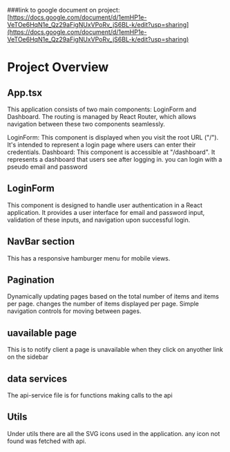 ###link to google document on project:[https://docs.google.com/document/d/1emHP1e-VeTOe6HqN1e_Qz29aFigNUxVPoRv_jS6BL-k/edit?usp=sharing](https://docs.google.com/document/d/1emHP1e-VeTOe6HqN1e_Qz29aFigNUxVPoRv_jS6BL-k/edit?usp=sharing)

# Project Overview
## App.tsx
This application consists of two main components: LoginForm and Dashboard. The routing is managed by React Router, which allows navigation between these two components seamlessly.

LoginForm: This component is displayed when you visit the root URL ("/"). It's intended to represent a login page where users can enter their credentials.
Dashboard: This component is accessible at "/dashboard". It represents a dashboard that users see after logging in.
you can login with a pseudo email and password

## LoginForm
This component is designed to handle user authentication in a React application. It provides a user interface for email and password input, validation of these inputs, and navigation upon successful login. 

## NavBar section
This has a responsive hamburger menu for mobile views.
## Pagination 
Dynamically updating pages based on the total number of items and items per page.
changes the number of items displayed per page.
Simple navigation controls for moving between pages.

## uavailable page
This is to notify client a page is unavailable when they click on anyother link on the sidebar

## data services 
The api-service file is for functions making calls to the api

## Utils 
Under utils there are all the SVG icons used in the application. any icon not found was fetched with api.



